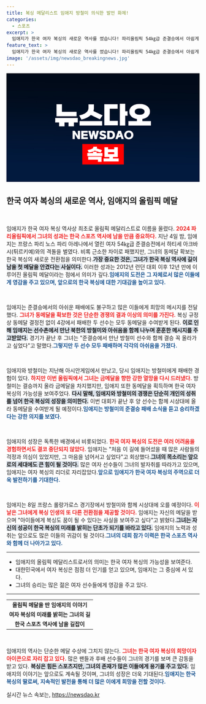 ```yaml
---
title: 복싱 메달리스트 임애지 방철미 의식한 발언 화제!
categories:
  - 스포츠
excerpt: >
  임애지가 한국 여자 복싱의 새로운 역사를 썼습니다! 파리올림픽 54㎏급 준결승에서 아쉽게 패했지만, 그녀는 한국 복싱 역사상 첫 여성 메달리스트로 동메달을 확정했습니다. 과연 그녀의 여정은 어떻게 이어질까요? 궁금증을 불러일으키는 순간입니다!
feature_text: >
  임애지가 한국 여자 복싱의 새로운 역사를 썼습니다! 파리올림픽 54㎏급 준결승에서 아쉽게 패했지만, 그녀는 한국 복싱 역사상 첫 여성 메달리스트로 동메달을 확정했습니다. 과연 그녀의 여정은 어떻게 이어질까요? 궁금증을 불러일으키는 순간입니다!
image: '/assets/img/newsdao_breakingnews.jpg'
---
```


<p><img src="/assets/img/newsdao_breakingnews.jpg" alt="koreaapp 속보" /></p>

<h2 data-ke-size="size26">한국 여자 복싱의 새로운 역사, 임애지의 올림픽 메달</h2>

<p data-ke-size="size16">&nbsp;</p>

<p>임애지가 한국 여자 복싱 역사상 최초로 올림픽 메달리스트로 이름을 올렸다. <b><span style="color: #ee2323;">2024 파리올림픽에서 그녀의 성과는 한국 스포츠 역사에 남을 만큼 중요하다.</span></b> 지난 4일 밤, 임애지는 프랑스 파리 노스 파리 아레나에서 열린 여자 54㎏급 준결승전에서 하티세 아크바시(튀르키예)와의 격돌을 벌였다. 비록 근소한 차이로 패했지만, 그녀의 동메달 확보는 한국 복싱의 새로운 전환점을 의미한다.<b><span style="background-color: #21538527;">가장 중요한 것은, 그녀가 한국 복싱 역사에 길이 남을 첫 메달을 안겼다는 사실이다.</span></b> 이러한 성과는 2012년 런던 대회 이후 12년 만에 이루어진 올림픽 메달이라는 점에서 의미가 깊다.<b><span style="color: #1a5490;">임애지의 도전은 그 자체로서 많은 이들에게 영감을 주고 있으며, 앞으로의 한국 복싱에 대한 기대감을 높이고 있다.</span></b></p>

<p data-ke-size="size16">&nbsp;</p>

<p>임애지는 준결승에서의 아쉬운 패배에도 불구하고 많은 이들에게 희망의 메시지를 전달했다. <b><span style="color: #ee2323;">그녀가 동메달을 확보한 것은 단순한 경쟁의 결과 이상의 의미를 가진다.</span></b> 복싱 규정상 동메달 결정전 없이 4강에서 패배한 두 선수는 모두 동메달을 수여받게 된다. <b><span style="background-color: #21538527;">이로 인해 임애지는 선수촌에서 만난 북한의 방철미와 아쉬움을 함께 나누며 훈훈한 메시지를 주고받았다.</span></b> 경기가 끝난 후 그녀는 "준결승에서 만난 방철미 선수와 함께 결승 꼭 올라가고 싶었다"고 말했다.<b><span style="color: #1a5490;">그렇지만 두 선수 모두 패배하며 각각의 아쉬움을 가졌다.</span></b></p>

<p data-ke-size="size16">&nbsp;</p>

<p>임애지와 방철미는 지난해 아시안게임에서 만났고, 당시 임애지는 방철미에게 패배한 경험이 있다. <b><span style="color: #ee2323;">하지만 이번 올림픽에서 그녀는 금메달을 향한 강한 열망을 다시 드러냈다.</span></b> 방철미는 결승까지 올라 금메달을 차지했지만, 임애지 또한 동메달을 획득하며 한국 여자 복싱의 가능성을 보여주었다. <b><span style="background-color: #21538527;">다시 말해, 임애지와 방철미의 경쟁은 단순히 개인의 성취를 넘어 한국 복싱의 성장을 의미한다.</span></b> 이번 대회가 끝난 후 양 선수는 함께 시상대에 올라 동메달을 수여받게 될 예정이다.<b><span style="color: #1a5490;">임애지는 방철미의 준결승 패배 소식을 듣고 승리하겠다는 강한 의지를 보였다.</span></b></p>

<p data-ke-size="size16">&nbsp;</p>

<p>임애지의 성장은 독특한 배경에서 비롯되었다. <b><span style="color: #ee2323;">한국 여자 복싱의 도전은 여러 어려움을 경험하면서도 결코 중단되지 않았다.</span></b> 임애지는 "처음 이 길에 들어섰을 때 많은 사람들의 걱정과 의심이 있었지만, 그 마음을 넘어서고 싶었다"고 회상했다.<b><span style="background-color: #21538527;">그녀의 목소리는 앞으로의 세대에도 큰 힘이 될 것이다.</span></b> 많은 여자 선수들이 그녀의 발자취를 따라가고 있으며, 임애지는 여자 복싱의 리더로 자리잡았다.<b><span style="color: #1a5490;">앞으로 임애지가 한국 여자 복싱의 주역으로 더욱 발전하기를 기대한다.</span></b></p>

<p data-ke-size="size16">&nbsp;</p>

<p>임애지는 8일 프랑스 롤랑가로스 경기장에서 방철미와 함께 시상대에 오를 예정이다. <b><span style="color: #ee2323;">이 날은 그녀에게 복싱 인생의 또 다른 전환점을 제공할 것이다.</span></b> 임애지는 자신의 메달을 받으며 "아이들에게 복싱도 꿈이 될 수 있다는 사실을 보여주고 싶다"고 밝혔다.<b><span style="background-color: #21538527;">그녀는 자신의 성공이 한국 복싱의 미래를 밝히는 단초가 되기를 바라고 있다.</span></b> 임애지의 노력과 성취는 앞으로도 많은 이들의 귀감이 될 것이다.<b><span style="color: #1a5490;">그녀의 대회 참가 이력은 한국 스포츠 역사와 함께 더 나아가고 있다.</span></b></p>

<hr>

<ul>
    <li>임애지의 올림픽 메달리스트로서의 의미는 한국 여자 복싱의 가능성을 보여준다.</li>
    <li>대한민국에서 여자 복싱은 점점 더 인기를 얻고 있으며, 임애지는 그 중심에 서 있다.</li>
    <li>그녀의 승리는 많은 젊은 여자 선수들에게 영감을 주고 있다.</li>
</ul>

<hr>

<table style="width: 100%;">
    <tr>
        <td style="text-align: center; height: 17px;"><b>올림픽 메달을 딴 임애지의 이야기</b></td>
    </tr>
    <tr>
        <td style="text-align: center; height: 17px;"><b>여자 복싱의 미래를 밝히는 그녀의 길</b></td>
    </tr>
    <tr>
        <td style="text-align: center; height: 17px;"><b>한국 스포츠 역사에 남을 길잡이</b></td>
    </tr>
</table>

<p data-ke-size="size16">&nbsp;</p>

<p>임애지의 역사는 단순한 메달 수상에 그치지 않는다. <b><span style="color: #ee2323;">그녀는 한국 여자 복싱의 희망이자 아이콘으로 자리 잡고 있다.</span></b> 많은 팬들과 후배 선수들이 그녀의 경기를 보며 큰 감동을 받고 있다. <b><span style="background-color: #21538527;">복싱은 힘든 스포츠지만, 그녀의 존재가 많은 이들에게 용기를 주고 있다.</span></b> 임애지의 이야기는 앞으로도 계속될 것이며, 그녀의 성장은 더욱 기대된다.<b><span style="color: #1a5490;">임애지는 한국 복싱의 딸로써, 지속적인 발전을 통해 더 많은 이에게 희망을 전할 것이다.</span></b></p>
실시간 뉴스 속보는, <a href="https://newsdao.kr" rel="dofollow">https://newsdao.kr</a>


